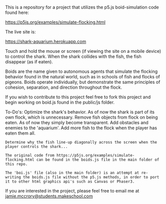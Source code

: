 This is a repository for a project that utilizes the p5.js boid-simulation code found here:

https://p5js.org/examples/simulate-flocking.html

The live site is:

https://shark-aquarium.herokuapp.com

Touch and hold the mouse or screen (if viewing the site on a mobile device) to control the shark.
When the shark collides with the fish, the fish disappear (as if eaten).

Boids are the name given to autonomous agents that simulate the flocking behavior found in the natural world, such as in schools of fish and flocks of pigeons. Boids operate individually, but demonstrate the same principles of cohesion, separation, and direction throughout the flock.

If you wish to contribute to this project feel free to fork this project and begin working on boid.js found in the public/js folder.

To-Do's:
    Optimize the shark's behavior. As of now the shark is part of its own flock, which is unnecessary.
    Remove fish objects from flock on being eaten. As of now they simply become transparent.
    Add obstacles and enemies to the 'aquarium'.
    Add more fish to the flock when the player has eaten them all.

    Determine why the fish line-up diagonally across the screen when the player controls the shark...

    The original code from https://p5js.org/examples/simulate-flocking.html can be found in the boids.js file in the main folder of this repo.

    The 'boi.js' file (also in the main folder) is an attempt at re-writing the boids.js file without the p5.js methods, in order to port it to other html graphics api's such as Canvas or Phaser3.

If you are interested in the project, please feel free to email me at jamie.mccrory@students.makeschool.com
